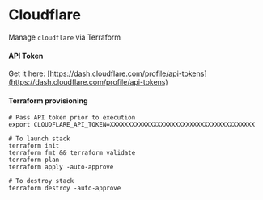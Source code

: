 # Cloudflare

Manage `cloudflare` via Terraform

#### API Token
Get it here: [https://dash.cloudflare.com/profile/api-tokens](https://dash.cloudflare.com/profile/api-tokens)

#### Terraform provisioning
```shell
# Pass API token prior to execution
export CLOUDFLARE_API_TOKEN=XXXXXXXXXXXXXXXXXXXXXXXXXXXXXXXXXXXXXXXX

# To launch stack
terraform init
terraform fmt && terraform validate
terraform plan
terraform apply -auto-approve

# To destroy stack
terraform destroy -auto-approve
```
